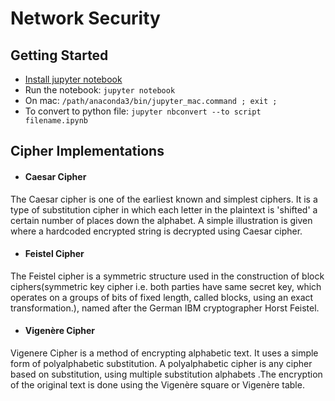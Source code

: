 # Network Security

## Getting Started

+ [Install jupyter notebook](https://jupyter.readthedocs.io/en/latest/install.html)
+ Run the notebook: `jupyter notebook`
+ On mac: `/path/anaconda3/bin/jupyter_mac.command ; exit ;`
+ To convert to python file: `jupyter nbconvert --to script filename.ipynb`

## Cipher Implementations

+ #### Caesar Cipher
The Caesar cipher is one of the earliest known and simplest ciphers. It is a type of substitution cipher in which each letter in the plaintext is 'shifted' a certain number of places down the alphabet. A simple illustration is given where a hardcoded encrypted string is decrypted using Caesar cipher.

+ #### Feistel Cipher
The Feistel cipher is a symmetric structure used in the construction of block ciphers(symmetric key cipher i.e. both parties have same secret key, which operates on a groups of bits of fixed length, called blocks, using an exact transformation.), named after the German IBM cryptographer Horst Feistel.

+ #### Vigenère Cipher
Vigenere Cipher is a method of encrypting alphabetic text. It uses a simple form of polyalphabetic substitution. A polyalphabetic cipher is any cipher based on substitution, using multiple substitution alphabets .The encryption of the original text is done using the Vigenère square or Vigenère table.
